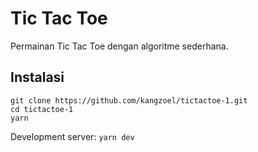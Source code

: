 # Tic Tac Toe

Permainan Tic Tac Toe dengan algoritme sederhana.

## Instalasi

```
git clone https://github.com/kangzoel/tictactoe-1.git
cd tictactoe-1
yarn
```

Development server: `yarn dev`
